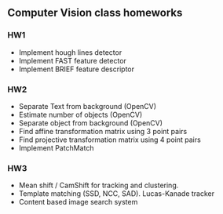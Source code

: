 ## Computer Vision class homeworks

### HW1
* Implement hough lines detector
* Implement FAST feature detector
* Implement BRIEF feature descriptor

### HW2
* Separate Text from background (OpenCV)
* Estimate number of objects (OpenCV)
* Separate object from background (OpenCV)
* Find affine transformation matrix using 3 point pairs
* Find projective transformation matrix using 4 point pairs
* Implement PatchMatch 

### HW3
* Mean shift / CamShift for tracking and clustering. 
* Template matching (SSD, NCC, SAD). Lucas-Kanade tracker
* Content based image search system  

